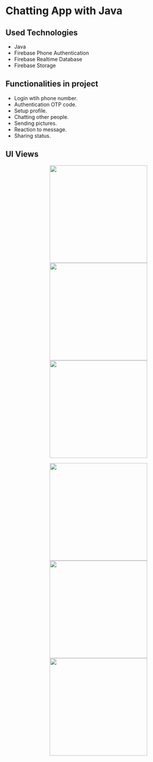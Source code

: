 # Chatting App with Java
## Used Technologies
- Java
- Firebase Phone Authentication 
- Firebase Realtime Database
- Firebase Storage

## Functionalities in project
- Login wtih phone number.
- Authentication OTP code.
- Setup profile.
- Chatting other people.
- Sending pictures.
- Reaction to message.
- Sharing status.


## UI Views

<p  align="center">
<img src = "screen_shots/image1.jpeg" width ="265" /> <img src = "screen_shots/image2.jpeg" width ="265" /> <img src = "screen_shots/image3.jpeg" width ="265" />
</p>

<p  align="center">
<img src = "screen_shots/image5.jpeg" width ="265" /> <img src = "screen_shots/image6.jpeg" width ="265" /> <img src = "screen_shots/image4.jpeg" width ="265" />
</p>
